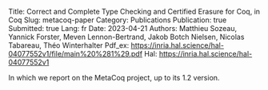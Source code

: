 Title: Correct and Complete Type Checking and Certified Erasure for Coq, in Coq
Slug: metacoq-paper
Category: Publications
Publication: true
Submitted: true
Lang: fr
Date: 2023-04-21
Authors: Matthieu Sozeau, Yannick Forster, Meven Lennon-Bertrand, Jakob Botch Nielsen, Nicolas Tabareau, Théo Winterhalter
Pdf_ex: https://inria.hal.science/hal-04077552v1/file/main%20%281%29.pdf
Hal: https://inria.hal.science/hal-04077552v1

In which we report on the MetaCoq project, up to its 1.2 version.